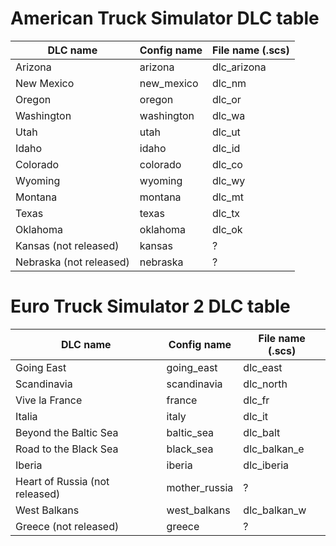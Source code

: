 # American Truck Simulator DLC table

| DLC name | Config name | File name (.scs) |
| --- | --- | --- |
| Arizona | arizona | dlc_arizona |
| New Mexico | new_mexico | dlc_nm |
| Oregon | oregon | dlc_or |
| Washington | washington | dlc_wa |
| Utah | utah | dlc_ut |
| Idaho | idaho | dlc_id |
| Colorado | colorado | dlc_co |
| Wyoming | wyoming | dlc_wy |
| Montana | montana | dlc_mt |
| Texas | texas | dlc_tx |
| Oklahoma | oklahoma | dlc_ok |
| Kansas (not released) | kansas | ? |
| Nebraska (not released) | nebraska | ? |

# Euro Truck Simulator 2 DLC table

| DLC name | Config name | File name (.scs) |
| --- | --- | --- |
| Going East | going_east | dlc_east |
| Scandinavia | scandinavia | dlc_north |
| Vive la France | france | dlc_fr |
| Italia | italy | dlc_it |
| Beyond the Baltic Sea | baltic_sea | dlc_balt |
| Road to the Black Sea | black_sea | dlc_balkan_e |
| Iberia | iberia | dlc_iberia |
| Heart of Russia (not released) | mother_russia | ? |
| West Balkans | west_balkans | dlc_balkan_w |
| Greece (not released) | greece | ? |
